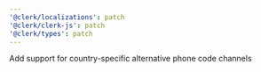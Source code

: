 ```yaml
---
'@clerk/localizations': patch
'@clerk/clerk-js': patch
'@clerk/types': patch
---
```


Add support for country-specific alternative phone code channels

